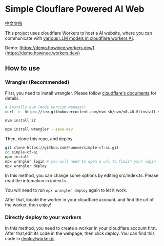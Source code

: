 # Simple Clouflare Powered AI Web
[中文文档](https://github.com/huonwe/simple-cf-ai/blob/main/doc/README.zh-cn.md)

This project uses cloudflare Workers to host a AI website, where you can communicate with [various LLM models in cloudflare workers AI](https://developers.cloudflare.com/workers-ai/models/).

Demo: [https://demo.howinee.workers.dev/](https://demo.howinee.workers.dev/)

## How to use
### Wrangler (Recommended)
First, you need to install wrangler. Please follow [cloudflare's documents](https://developers.cloudflare.com/workers/wrangler/install-and-update/) for details.

```bash
# installs nvm (Node Version Manager)
curl -o- https://raw.githubusercontent.com/nvm-sh/nvm/v0.40.0/install.sh | bash

nvm install 22

npm install wrangler --save-dev
```

Then, clone this repo, and deploy
```bash
git clone https://github.com/huonwe/simple-cf-ai.git
cd simple-cf-ai
npm install
npx wrangler login # you will need to open a url to finish your login
npx wrangler deploy
```

In this method, you can change some options by editing src/index.ts. Please read the infomation in index.ts .

You will need to run `npx wrangler deploy` again to let it work.

After that, locate the worker in your cloudflare account, and find the url of the worker, then enjoy!

### Directly deploy to your workers
In this method, you need to create a worker in your cloudflare account first. After that,edit its code in the webpage, then click deploy.
You can find this code in [deploy/worker.js](https://github.com/huonwe/simple-cf-ai/blob/main/deploy/worker.js)
